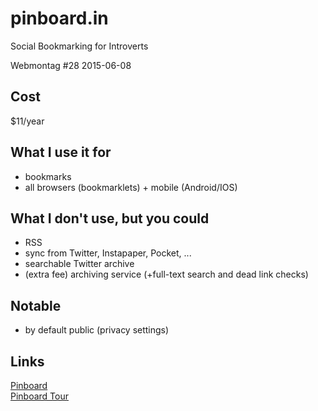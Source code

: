 # pinboard.in
Social Bookmarking for Introverts

Webmontag #28 2015-06-08

## Cost
$11/year

## What I use it for
- bookmarks
- all browsers (bookmarklets) + mobile (Android/IOS)

## What I don't use, but you could
- RSS
- sync from Twitter, Instapaper, Pocket, ...
- searchable Twitter archive
- (extra fee) archiving service (+full-text search and dead link checks)

## Notable
- by default public (privacy settings)

## Links
[Pinboard](https://pinboard.in "Pinboard")  
[Pinboard Tour](https://pinboard.in/tour/ "Pinboard Tour")  

